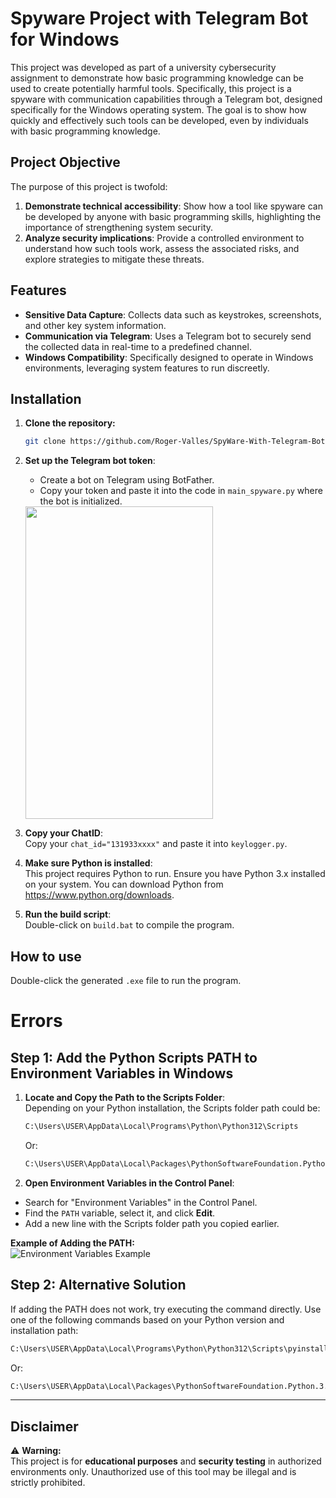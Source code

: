 # Spyware Project with Telegram Bot for Windows  

This project was developed as part of a university cybersecurity assignment to demonstrate how basic programming knowledge can be used to create potentially harmful tools. Specifically, this project is a spyware with communication capabilities through a Telegram bot, designed specifically for the Windows operating system. The goal is to show how quickly and effectively such tools can be developed, even by individuals with basic programming knowledge.

## Project Objective  

The purpose of this project is twofold:  

1. **Demonstrate technical accessibility**: Show how a tool like spyware can be developed by anyone with basic programming skills, highlighting the importance of strengthening system security.  
2. **Analyze security implications**: Provide a controlled environment to understand how such tools work, assess the associated risks, and explore strategies to mitigate these threats.  

## Features  

- **Sensitive Data Capture**: Collects data such as keystrokes, screenshots, and other key system information.  
- **Communication via Telegram**: Uses a Telegram bot to securely send the collected data in real-time to a predefined channel.  
- **Windows Compatibility**: Specifically designed to operate in Windows environments, leveraging system features to run discreetly.

## Installation

1. **Clone the repository:**
   ```bash
   git clone https://github.com/Roger-Valles/SpyWare-With-Telegram-Bot
   ```
  
2. **Set up the Telegram bot token**:  
   - Create a bot on Telegram using BotFather.  
   - Copy your token and paste it into the code in `main_spyware.py` where the bot is initialized.

   <img src="https://github.com/user-attachments/assets/1dd23135-165a-4f01-be67-d1041106f341" width="300" height="500">
   
3. **Copy your ChatID**:  
   Copy your `chat_id="131933xxxx"` and paste it into `keylogger.py`.

4. **Make sure Python is installed**:  
   This project requires Python to run. Ensure you have Python 3.x installed on your system. You can download Python from https://www.python.org/downloads.

5. **Run the build script**:  
   Double-click on `build.bat` to compile the program.

## How to use

Double-click the generated `.exe` file to run the program.

# Errors  

## Step 1: Add the Python Scripts PATH to Environment Variables in Windows  

1. **Locate and Copy the Path to the Scripts Folder**:  
   Depending on your Python installation, the Scripts folder path could be:  
    ```bash
   C:\Users\USER\AppData\Local\Programs\Python\Python312\Scripts
    ```
    
   Or:
   
    ```bash
    C:\Users\USER\AppData\Local\Packages\PythonSoftwareFoundation.Python.3.11_qbz5n2kfra8p0\LocalCache\local-packages\Python311\Scripts
    ```

3. **Open Environment Variables in the Control Panel**:  
- Search for "Environment Variables" in the Control Panel.  
- Find the `PATH` variable, select it, and click **Edit**.  
- Add a new line with the Scripts folder path you copied earlier.  

**Example of Adding the PATH:**  
![Environment Variables Example](https://github.com/user-attachments/assets/5c7972bf-6f3c-4054-838b-d646477b1d03)  

## Step 2: Alternative Solution  

If adding the PATH does not work, try executing the command directly. Use one of the following commands based on your Python version and installation path:  
```bash
C:\Users\USER\AppData\Local\Programs\Python\Python312\Scripts\pyinstaller.exe build.spec
```
Or:
```bash
C:\Users\USER\AppData\Local\Packages\PythonSoftwareFoundation.Python.3.11_qbz5n2kfra8p0\LocalCache\local-packages\Python311\Scripts\pyinstaller.exe build.spec
```

---

## Disclaimer  

:warning: **Warning:**  
This project is for **educational purposes** and **security testing** in authorized environments only. Unauthorized use of this tool may be illegal and is strictly prohibited.

